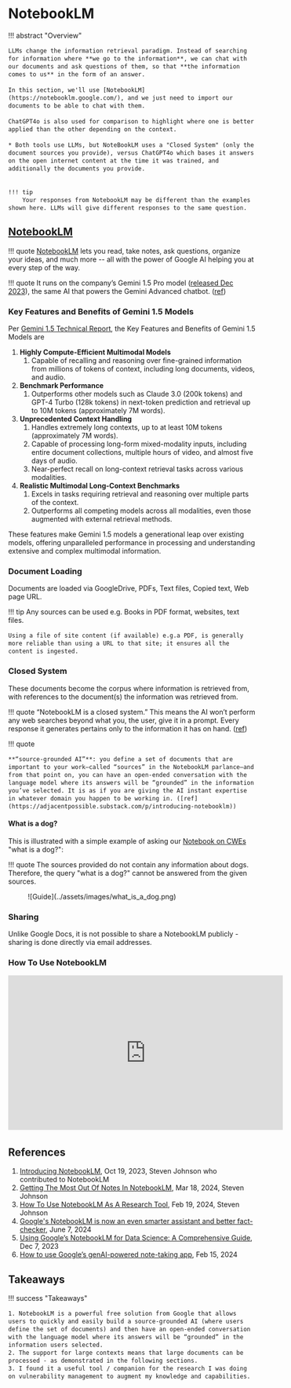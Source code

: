 # NotebookLM

!!! abstract "Overview"

    LLMs change the information retrieval paradigm. Instead of searching for information where **we go to the information**, we can chat with our documents and ask questions of them, so that **the information comes to us** in the form of an answer. 

    In this section, we'll use [NotebookLM](https://notebooklm.google.com/), and we just need to import our documents to be able to chat with them. 

    ChatGPT4o is also used for comparison to highlight where one is better applied than the other depending on the context.
    
    * Both tools use LLMs, but NoteBookLM uses a "Closed System" (only the document sources you provide), versus ChatGPT4o which bases it answers on the open internet content at the time it was trained, and additionally the documents you provide.
    

    !!! tip
        Your responses from NotebookLM may be different than the examples shown here. LLMs will give different responses to the same question.


## [NotebookLM](https://notebooklm.google.com/)


!!! quote
    [NotebookLM](https://notebooklm.google.com/) lets you read, take notes, ask questions, organize your ideas, and much more -- all with the power of Google AI helping you at every step of the way.

!!! quote
    It runs on the company’s Gemini 1.5 Pro model ([released Dec 2023](https://en.wikipedia.org/wiki/Gemini_(language_model))), the same AI that powers the Gemini Advanced chatbot. 
    ([ref](https://www.techradar.com/computing/artificial-intelligence/googles-notebooklm-is-now-an-even-smarter-assistant-and-better-fact-checker))

### Key Features and Benefits of Gemini 1.5 Models

Per [Gemini 1.5 Technical Report](https://storage.googleapis.com/deepmind-media/gemini/gemini_v1_5_report.pdf), the Key Features and Benefits of Gemini 1.5 Models are

1. **Highly Compute-Efficient Multimodal Models**
      1. Capable of recalling and reasoning over fine-grained information from millions of tokens of context, including long documents, videos, and audio.
2. **Benchmark Performance**
      1. Outperforms other models such as Claude 3.0 (200k tokens) and GPT-4 Turbo (128k tokens) in next-token prediction and retrieval up to 10M tokens (approximately 7M words).
3. **Unprecedented Context Handling**
      1. Handles extremely long contexts, up to at least 10M tokens (approximately 7M words).
      2. Capable of processing long-form mixed-modality inputs, including entire document collections, multiple hours of video, and almost five days of audio.
      3. Near-perfect recall on long-context retrieval tasks across various modalities.
4. **Realistic Multimodal Long-Context Benchmarks**
      1. Excels in tasks requiring retrieval and reasoning over multiple parts of the context.
      2. Outperforms all competing models across all modalities, even those augmented with external retrieval methods.

These features make Gemini 1.5 models a generational leap over existing models, offering unparalleled performance in processing and understanding extensive and complex multimodal information.







### Document Loading

Documents are loaded via GoogleDrive, PDFs, Text files, Copied text, Web page URL.

!!! tip 
    Any sources can be used e.g. Books in PDF format, websites, text files.

    Using a file of site content (if available) e.g.a PDF, is generally more reliable than using a URL to that site; it ensures all the content is ingested.

### Closed System

These documents become the corpus where information is retrieved from, with references to the document(s) the information was retrieved from.

!!! quote
    “NotebookLM is a closed system.” This means the AI won’t perform any web searches beyond what you, the user, give it in a prompt. Every response it generates pertains only to the information it has on hand.
    ([ref](https://www.techradar.com/computing/artificial-intelligence/googles-notebooklm-is-now-an-even-smarter-assistant-and-better-fact-checker))

!!! quote 
    
    **“source-grounded AI”**: you define a set of documents that are important to your work—called “sources” in the NotebookLM parlance—and from that point on, you can have an open-ended conversation with the language model where its answers will be “grounded” in the information you’ve selected. It is as if you are giving the AI instant expertise in whatever domain you happen to be working in. ([ref](https://adjacentpossible.substack.com/p/introducing-notebooklm))


#### What is a dog?

This is illustrated with a simple example of asking our [Notebook on CWEs](./NotebookLM_Cwe.md) "what is a dog?":

!!! quote
    The sources provided do not contain any information about dogs. Therefore, the query "what is a dog?" cannot be answered from the given sources.

<figure markdown>
![Guide](../assets/images/what_is_a_dog.png)
<figcaption></figcaption>
</figure>


### Sharing
Unlike Google Docs, it is not possible to share a NotebookLM publicly - sharing is done directly via email addresses.

### How To Use NotebookLM


<iframe width="560" height="315" src="https://www.youtube.com/embed/iWPjBwXy_Io?si=0Z0e0u_ni0R4tAM-" title="YouTube video player" frameborder="0" allow="accelerometer; autoplay; clipboard-write; encrypted-media; gyroscope; picture-in-picture; web-share" referrerpolicy="strict-origin-when-cross-origin" allowfullscreen></iframe>


## References

1. [Introducing NotebookLM](https://adjacentpossible.substack.com/p/introducing-notebooklm), Oct 19, 2023, Steven Johnson who contributed to NotebookLM
2. [Getting The Most Out Of Notes In NotebookLM](https://medium.com/@stevenbjohnson/getting-the-most-out-of-notes-in-notebooklm-d9d70316b780), Mar 18, 2024, Steven Johnson
3. [How To Use NotebookLM As A Research Tool](https://stevenberlinjohnson.com/how-to-use-notebooklm-as-a-research-tool-6ad5c3a227cc), Feb 19, 2024, Steven Johnson
4. [Google's NotebookLM is now an even smarter assistant and better fact-checker](https://www.techradar.com/computing/artificial-intelligence/googles-notebooklm-is-now-an-even-smarter-assistant-and-better-fact-checker), June 7, 2024 
5. [Using Google’s NotebookLM for Data Science: A Comprehensive Guide](https://www.kdnuggets.com/using-google-notebooklm-for-data-science-a-comprehensive-guide), Dec 7, 2023 
6. [How to use Google’s genAI-powered note-taking app](https://www.computerworld.com/article/1611774/google-notebooklm-generative-ai-notes-app.html), Feb 15, 2024 



## Takeaways
  
!!! success "Takeaways" 

    1. NotebookLM is a powerful free solution from Google that allows users to quickly and easily build a source-grounded AI (where users define the set of documents) and then have an open-ended conversation with the language model where its answers will be “grounded” in the information users selected.
    2. The support for large contexts means that large documents can be processed - as demonstrated in the following sections.
    3. I found it a useful tool / companion for the research I was doing on vulnerability management to augment my knowledge and capabilities.

  
